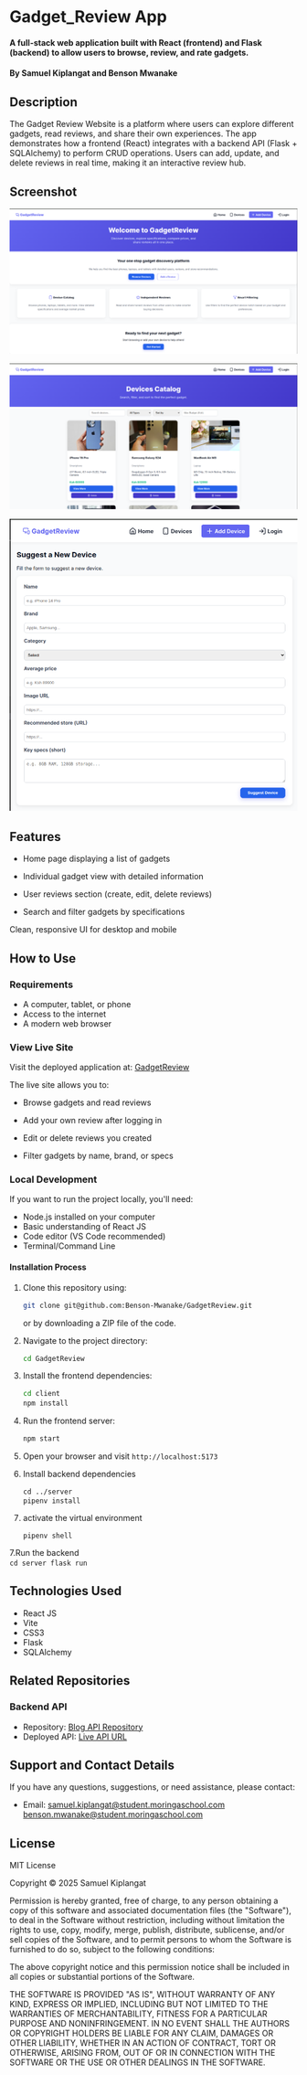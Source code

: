 # Gadget_Review App

#### A full-stack web application built with React (frontend) and Flask (backend) to allow users to browse, review, and rate gadgets.

#### By **Samuel Kiplangat and Benson Mwanake**

## Description

The Gadget Review Website is a platform where users can explore different gadgets, read reviews, and share their own experiences. The app demonstrates how a frontend (React) integrates with a backend API (Flask + SQLAlchemy) to perform CRUD operations. Users can add, update, and delete reviews in real time, making it an interactive review hub.

## Screenshot

![alt text](image.png)

![alt text](image-1.png)

![alt text](image-2.png)
## Features

- Home page displaying a list of gadgets

- Individual gadget view with detailed information

- User reviews section (create, edit, delete reviews)

- Search and filter gadgets by specifications

Clean, responsive UI for desktop and mobile

## How to Use

### Requirements

- A computer, tablet, or phone
- Access to the internet
- A modern web browser

### View Live Site

Visit the deployed application at: [GadgetReview](https://gadgetreviewsite.netlify.app/)

The live site allows you to:

- Browse gadgets and read reviews

- Add your own review after logging in

- Edit or delete reviews you created

- Filter gadgets by name, brand, or specs

### Local Development

If you want to run the project locally, you'll need:

- Node.js installed on your computer
- Basic understanding of React JS
- Code editor (VS Code recommended)
- Terminal/Command Line

#### Installation Process

1. Clone this repository using:

   ```bash
   git clone git@github.com:Benson-Mwanake/GadgetReview.git
   ```

   or by downloading a ZIP file of the code.

2. Navigate to the project directory:

   ```bash
   cd GadgetReview
   ```

3. Install the frontend dependencies:

   ```bash
   cd client
   npm install
   ```

4. Run the frontend server:

   ```bash
   npm start
   ```

5. Open your browser and visit `http://localhost:5173`

6. Install backend dependencies
    ```
    cd ../server
    pipenv install
    ```

7. activate the virtual environment
    ```
    pipenv shell
    ```    

7.Run the backend    
    ```
    cd server
    flask run
    ```

## Technologies Used

- React JS
- Vite
- CSS3
- Flask
- SQLAlchemy


## Related Repositories

### Backend API

- Repository: [Blog API Repository](https://github.com/dennis-kiboi/blog-app-sdf-ft11-json-server)
- Deployed API: [Live API URL](https://blog-app-sdf-ft11-json-server.onrender.com)

## Support and Contact Details

If you have any questions, suggestions, or need assistance, please contact:

- Email: <samuel.kiplangat@student.moringaschool.com>
         <benson.mwanake@student.moringaschool.com>
## License

MIT License

Copyright &copy; 2025 Samuel Kiplangat

Permission is hereby granted, free of charge, to any person obtaining a copy of this software and associated documentation files (the "Software"), to deal in the Software without restriction, including without limitation the rights to use, copy, modify, merge, publish, distribute, sublicense, and/or sell copies of the Software, and to permit persons to whom the Software is furnished to do so, subject to the following conditions:

The above copyright notice and this permission notice shall be included in all copies or substantial portions of the Software.

THE SOFTWARE IS PROVIDED "AS IS", WITHOUT WARRANTY OF ANY KIND, EXPRESS OR IMPLIED, INCLUDING BUT NOT LIMITED TO THE WARRANTIES OF MERCHANTABILITY, FITNESS FOR A PARTICULAR PURPOSE AND NONINFRINGEMENT. IN NO EVENT SHALL THE AUTHORS OR COPYRIGHT HOLDERS BE LIABLE FOR ANY CLAIM, DAMAGES OR OTHER LIABILITY, WHETHER IN AN ACTION OF CONTRACT, TORT OR OTHERWISE, ARISING FROM, OUT OF OR IN CONNECTION WITH THE SOFTWARE OR THE USE OR OTHER DEALINGS IN THE SOFTWARE.